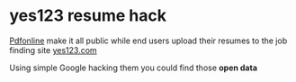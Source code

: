 yes123 resume hack
==================

[Pdfonline](http://www.pdfonline.com/convert-pdf/) make it all public while end users upload their resumes to the job finding site [yes123.com](http://www.yes123.com.tw/admin/index.asp)

Using simple Google hacking them you could find those **open data**

